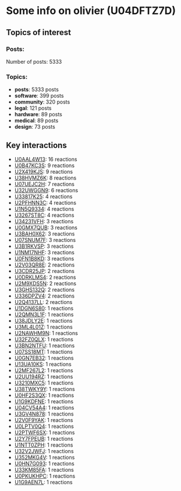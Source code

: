 # Some info on olivier (U04DFTZ7D)


## Topics of interest

### Posts: 

Number of posts: 5333

### Topics:

* __posts__: 5333 posts
* __software__: 399 posts
* __community__: 320 posts
* __legal__: 121 posts
* __hardware__: 89 posts
* __medical__: 89 posts
* __design__: 73 posts

## Key interactions 

* [U0AAL4W13](./U0AAL4W13.md): 16 reactions
* [U0B47KC3S](./U0B47KC3S.md): 9 reactions
* [U2X419KJS](./U2X419KJS.md): 9 reactions
* [U38HVMZ6K](./U38HVMZ6K.md): 8 reactions
* [U07UEJC2H](./U07UEJC2H.md): 7 reactions
* [U32UWGGN9](./U32UWGGN9.md): 6 reactions
* [U33817K25](./U33817K25.md): 4 reactions
* [U2PFHNN3C](./U2PFHNN3C.md): 4 reactions
* [U1N5Q9334](./U1N5Q9334.md): 4 reactions
* [U3267ST8C](./U3267ST8C.md): 4 reactions
* [U34231VFH](./U34231VFH.md): 3 reactions
* [U0GMX7QUB](./U0GMX7QUB.md): 3 reactions
* [U3BAH0X62](./U3BAH0X62.md): 3 reactions
* [U07SNUM7F](./U07SNUM7F.md): 3 reactions
* [U3B1RKVSP](./U3B1RKVSP.md): 3 reactions
* [U1NM17NHF](./U1NM17NHF.md): 3 reactions
* [U0FN1B8KD](./U0FN1B8KD.md): 3 reactions
* [U2V03QR8E](./U2V03QR8E.md): 2 reactions
* [U3CDR25JP](./U3CDR25JP.md): 2 reactions
* [U0DRKLMS4](./U0DRKLMS4.md): 2 reactions
* [U2M9XDS5N](./U2M9XDS5N.md): 2 reactions
* [U3GHS132Q](./U3GHS132Q.md): 2 reactions
* [U336DPZV4](./U336DPZV4.md): 2 reactions
* [U2Q4137LL](./U2Q4137LL.md): 2 reactions
* [U1DGN6S80](./U1DGN6S80.md): 1 reactions
* [U2QMN3L1F](./U2QMN3L1F.md): 1 reactions
* [U38JDLY2E](./U38JDLY2E.md): 1 reactions
* [U3ML4L01Z](./U3ML4L01Z.md): 1 reactions
* [U2NAWHM9N](./U2NAWHM9N.md): 1 reactions
* [U32FZ0QLX](./U32FZ0QLX.md): 1 reactions
* [U3BN2NTFU](./U3BN2NTFU.md): 1 reactions
* [U07SS18MT](./U07SS18MT.md): 1 reactions
* [U0GN7EB32](./U0GN7EB32.md): 1 reactions
* [U13UA10KS](./U13UA10KS.md): 1 reactions
* [U2MF267L2](./U2MF267L2.md): 1 reactions
* [U2UU194RZ](./U2UU194RZ.md): 1 reactions
* [U3210MXC5](./U3210MXC5.md): 1 reactions
* [U38TWKY9Y](./U38TWKY9Y.md): 1 reactions
* [U0HF2S3QX](./U0HF2S3QX.md): 1 reactions
* [U1G9KDFNE](./U1G9KDFNE.md): 1 reactions
* [U04CV54A4](./U04CV54A4.md): 1 reactions
* [U3GV4N878](./U3GV4N878.md): 1 reactions
* [U2V0F9YAK](./U2V0F9YAK.md): 1 reactions
* [U0LPTV0Q4](./U0LPTV0Q4.md): 1 reactions
* [U2PTWF6SX](./U2PTWF6SX.md): 1 reactions
* [U2Y7FPEUB](./U2Y7FPEUB.md): 1 reactions
* [U1NTT0ZPH](./U1NTT0ZPH.md): 1 reactions
* [U32V2JWFJ](./U32V2JWFJ.md): 1 reactions
* [U352MKG4V](./U352MKG4V.md): 1 reactions
* [U0HN7G093](./U0HN7G093.md): 1 reactions
* [U33KM85FA](./U33KM85FA.md): 1 reactions
* [U0PKUKHPC](./U0PKUKHPC.md): 1 reactions
* [U1G9AEN7L](./U1G9AEN7L.md): 1 reactions
